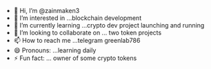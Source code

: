 - 👋 Hi, I’m @zainmaken3
- 👀 I’m interested in ...blockchain development
- 🌱 I’m currently learning ...crypto dev project launching and running
- 💞️ I’m looking to collaborate on ... two token projects
- 📫 How to reach me ...telegram greenlab786
- 😄 Pronouns: ...learning daily 
- ⚡ Fun fact: ... owner of some crypto tokens

<!---
zainmaken3/zainmaken3 is a ✨ special ✨ repository because its `README.md` (this file) appears on your GitHub profile.
You can click the Preview link to take a look at your changes.
--->
